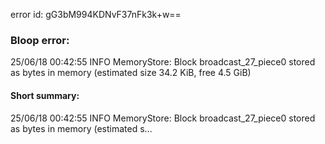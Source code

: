 error id: gG3bM994KDNvF37nFk3k+w==
### Bloop error:

25/06/18 00:42:55 INFO MemoryStore: Block broadcast_27_piece0 stored as bytes in memory (estimated size 34.2 KiB, free 4.5 GiB)
#### Short summary: 

25/06/18 00:42:55 INFO MemoryStore: Block broadcast_27_piece0 stored as bytes in memory (estimated s...